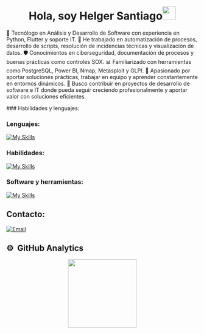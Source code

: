 <h1 align="center"><b>Hola, soy Helger Santiago</b><img src="https://media.giphy.com/media/hvRJCLFzcasrR4ia7z/giphy.gif" width="35"></h1>
<p>
🎯 Tecnólogo en Análisis y Desarrollo de Software con experiencia en Python, Flutter y soporte IT.
🔧 He trabajado en automatización de procesos, desarrollo de scripts, resolución de incidencias técnicas y visualización de datos.
🛡️ Conocimientos en ciberseguridad, documentación de procesos y buenas prácticas como controles SOX.
📊 Familiarizado con herramientas como PostgreSQL, Power BI, Nmap, Metasploit y GLPI.
🚀 Apasionado por aportar soluciones prácticas, trabajar en equipo y aprender constantemente en entornos dinámicos.
🎯 Busco contribuir en proyectos de desarrollo de software e IT donde pueda seguir creciendo profesionalmente y aportar valor con soluciones eficientes.
</p>
### Habilidades y lenguajes:

### Lenguajes:
[![My Skills](https://skillicons.dev/icons?i=py,html,css,javascript,bash,php,sql&perline=4)](https://skillicons.dev)
  
### Habilidades:
[![My Skills](https://skillicons.dev/icons?i=git,github,kali,postgres&perline=9)](https://skillicons.dev)

### Software y herramientas:
[![My Skills](https://skillicons.dev/icons?i=obsidian,postman,pycharm,vscode,&perline=9)](https://skillicons.dev)

<h2>Contacto:</h2>
<a href="mailto:hj.santiago.sepulveda@gmail.com"><img alt="Email" src="https://img.shields.io/badge/Email-hj.santiago.sepulveda@gmail.com-blue?style=flat-square&logo=gmail"></a>

## ⚙️ &nbsp;GitHub Analytics

<p align="center">
  <a href="https://github.com/SePuLvEdA22">
    <img height="180em" src="https://github-readme-stats-eight-theta.vercel.app/api?username=SePuLvEdA22&show_icons=true&theme=algolia&include_all_commits=true&count_private=true"/>
  </a>
</p>
<!--
**SePuLvEdA22/SePuLvEdA22** is a ✨ _special_ ✨ repository because its `README.md` (this file) appears on your GitHub profile.

Here are some ideas to get you started:

- 🔭 I’m currently working on ...
- 🌱 I’m currently learning ...
- 👯 I’m looking to collaborate on ...
- 🤔 I’m looking for help with ...
- 💬 Ask me about ...
- 📫 How to reach me: ...
- 😄 Pronouns: ...
- ⚡ Fun fact: ...
-->
